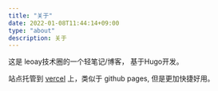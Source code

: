 ```yaml
---
title: "关于"
date: 2022-01-08T11:44:14+09:00
type: "about"
description: 关于
---
```


这是 leoay技术圈的一个轻笔记/博客， 基于Hugo开发。

站点托管到 [vercel](https://vercel.com/ "vercel")  上，类似于 github pages, 但是更加快捷好用。

